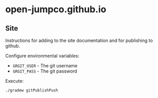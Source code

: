 # open-jumpco.github.io

## Site

Instructions for adding to the site documentation and for publishing to github.

Configure environmental variables:

* `GRGIT_USER` - The git username
* `GRGIT_PASS` - The git password

Execute:
```bash
./gradew gitPublishPush
```
